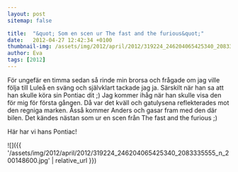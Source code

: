 ```yaml
---
layout: post
sitemap: false

title:  "&quot; Som en scen ur The fast and the furious&quot;"
date:   2012-04-27 12:42:34 +0100
thumbnail-img: /assets/img/2012/april/2012/319224_246204065425340_2083335555_n_200148600.jpg
author: Eva
tags: [2012]
---
```


För ungefär en timma sedan så rinde min brorsa och frågade om jag ville följa till Luleå en sväng och självklart tackade jag ja. Särskilt när han sa att han skulle köra sin Pontiac dit ;) Jag kommer ihåg när han skulle visa den för mig för första gången. Då var det kväll och gatulysena reflekterades mot den regniga marken. Åsså kommer Anders och gasar fram med den där bilen. Det kändes nästan som ur en scen från The fast and the furious ;)

Här har vi hans Pontiac!

![]({{ '/assets/img/2012/april/2012/319224_246204065425340_2083335555_n_200148600.jpg'  | relative_url }})

